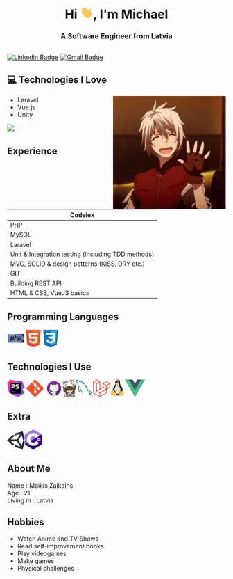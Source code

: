 <h1 align="center">Hi <img src="https://github.com/ABSphreak/ABSphreak/blob/master/gifs/Hi.gif" width="30px">, I'm Michael</h1>
<h3 align="center">A Software Engineer from Latvia</h3>

##
[![Linkedin Badge](https://img.shields.io/badge/-Michael-blue?style=flat-square&logo=Linkedin&logoColor=white&link=https://www.linkedin.com/in/maikls-zalkalns/)](https://www.linkedin.com/in/maikls-zalkalns/) [![Gmail Badge](https://img.shields.io/badge/-maikls.zalkalns@gmail.com-c14438?style=flat-square&logo=Gmail&logoColor=white&link=maikls.zalkalns@gmail.com)](mailto:maikls.zalkalns@gmail.com)</p>


## :computer: Technologies I Love
<img src = 'https://github.com/Casher1no/Casher1no/blob/main/Images/anime-boy.gif' alt = 'Awesome Matrix Code' align='right' width="260px" height="260px"/>

* Laravel
* Vue.js
* Unity


<img src = "https://github-readme-stats.vercel.app/api/top-langs/?username=Casher1no&layout=compact">

## Experience

|     Codelex   |
| ------------- |
| PHP  |
| MySQL  |
| Laravel  |
| Unit & Integration testing (including TDD methods) |
| MVC, SOLID & design patterns (KISS, DRY etc.)  |
| GIT  |
| Building REST API  |
| HTML & CSS, VueJS basics |

## Programming Languages
 <img src = 'https://github.com/Casher1no/Casher1no/blob/main/Images/php.svg' width='40'/><img src = 'https://github.com/Casher1no/Casher1no/blob/main/Images/html.svg' height='40'/><img src = 'https://github.com/Casher1no/Casher1no/blob/main/Images/css.svg' width='40'/>

 ## Technologies I Use
  <img src = 'https://github.com/Casher1no/Casher1no/blob/main/Images/phpstorm-svgrepo-com.svg' width='40'/> <img src = 'https://github.com/Casher1no/Casher1no/blob/main/Images/git.svg' width='40'/> <img src = 
'https://github.com/Casher1no/Casher1no/blob/main/Images/Github-desktop-logo-symbol.svg' height='40'/><img src = 
'https://github.com/Casher1no/Casher1no/blob/main/Images/composer.svg' height='40'/><img src =
'https://github.com/Casher1no/Casher1no/blob/main/Images/sql.svg' width='40'/><img src = 
'https://github.com/Casher1no/Casher1no/blob/main/Images/laravel-2.svg' height='40'/><img src = 
'https://github.com/Casher1no/Casher1no/blob/main/Images/tux.svg' height='40'/><img src = 
'https://github.com/Casher1no/Casher1no/blob/main/Images/vue-js-1.svg' height='40'/>

## Extra
<img src = 'https://github.com/Casher1no/Casher1no/blob/main/Images/Unity-logo.png' width='40'/><img src = 
'https://github.com/Casher1no/Casher1no/blob/main/Images/c-sharp.png' width='40'/>

## About Me
Name : Maikls Zaļkalns <br>
Age : 21 <br>
Living in : Latvia 

## Hobbies

* Watch Anime and TV Shows
* Read self-improvement books
* Play videogames
* Make games
* Physical challenges 


